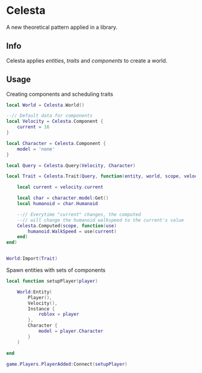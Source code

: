 # Celesta
A new theoretical pattern applied in a library.

## Info
Celesta applies *entities*, *traits* and *components* to create a world.

## Usage
Creating components and scheduling traits

```lua
local World = Celesta.World()

--// Default data for components
local Velocity = Celesta.Component {
    current = 16
}

local Character = Celesta.Component {
    model = 'none'
}

local Query = Celesta.Query(Velocity, Character)

local Trait = Celesta.Trait(Query, function(entity, world, scope, velocity, character)

    local current = velocity.current

    local char = character.model:Get()
    local humanoid = char.Humanoid

    --// Everytime "current" changes, the computed
    --// will change the humanoid walkspeed to the current's value
    Celesta.Computed(scope, function(use)
        humanoid.WalkSpeed = use(current)
    end)
end)


World:Import(Trait)
```

Spawn entities with sets of components

```lua
local function setupPlayer(player)

    World:Entity(
        Player(),
        Velocity(),
        Instance {
            roblox = player
        },
        Character {
            model = player.Character
        }
    )

end

game.Players.PlayerAdded:Connect(setupPlayer)
```